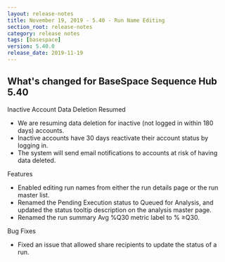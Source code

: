 ```yaml
---
layout: release-notes
title: November 19, 2019 - 5.40 - Run Name Editing
section_root: release-notes
category: release notes
tags: [basespace]
version: 5.40.0
release_date: 2019-11-19
---
```


## What's changed for BaseSpace Sequence Hub 5.40

Inactive Account Data Deletion Resumed
- We are resuming data deletion for inactive (not logged in within 180 days) accounts.
- Inactive accounts have 30 days reactivate their account status by logging in.
- The system will send email notifications to accounts at risk of having data deleted. 

Features
- Enabled editing run names from either the run details page or the run master list. 
- Renamed the Pending Execution status to Queued for Analysis, and updated the status tooltip description on the analysis master page.
- Renamed the run summary Avg %Q30 metric label to % ≥Q30.

Bug Fixes
- Fixed an issue that allowed share recipients to update the status of a run.
